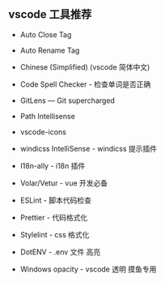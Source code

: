 ## vscode 工具推荐

- Auto Close Tag

- Auto Rename Tag

- Chinese (Simplified) (vscode 简体中文)

- Code Spell Checker - 检查单词是否正确

- GitLens — Git supercharged

- Path Intellisense

- vscode-icons

- windicss IntelliSense - windicss 提示插件

- I18n-ally - i18n 插件

- Volar/Vetur - vue 开发必备

- ESLint - 脚本代码检查

- Prettier - 代码格式化

- Stylelint - css 格式化

- DotENV - .env 文件 高亮

- Windows opacity - vscode 透明 摸鱼专用
